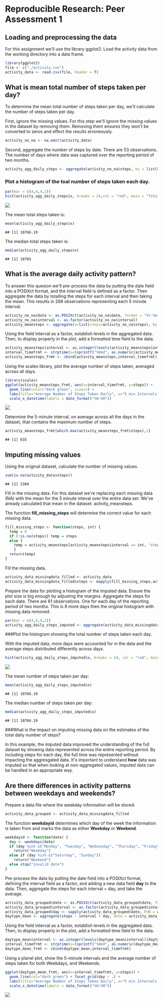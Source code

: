 # Reproducible Research: Peer Assessment 1


## Loading and preprocessing the data
For this assignment we'll use the library ggplot2. 
Load the activity data from the working directory into a data frame.


```r
library(ggplot2)
file <- c("./activity.csv")
activity_data <- read.csv(file, header = T)
```

## What is mean total number of steps taken per day?
To determine the mean total number of steps taken per day, we'll calculate
the number of steps taken per day.  

First, ignore the missing values. For this step we'll ignore the missing values in the dataset by removing them.  Removing them ensures they won't be converted to zeros and effect the results erroneously. 

```r
activity_no_na <- na.omit(activity_data)
```
Second, aggregate the number of steps by date. There are 53 observations.  The number of days where data was captured over the reporting period of two months.


```r
activity_agg_daily_steps <- aggregate(activity_no_na$steps, by = list(Date=activity_no_na$date), sum, na.rm=TRUE)
```
### Plot a histogram of the toal number of steps taken each day.

```r
par(mar = c(4,4,4,2))
hist(activity_agg_daily_steps$x, breaks = 24,col = "red", main = "Total Steps Taken Per Day", xlab = "Total Daily Steps", ylab = "Number of days in that Step Range")
```

![](PA1_template_files/figure-html/unnamed-chunk-4-1.png) 

The mean total steps taken is:


```r
mean(activity_agg_daily_steps$x)
```

```
## [1] 10766.19
```

The median total steps taken is:


```r
median(activity_agg_daily_steps$x)
```

```
## [1] 10765
```

## What is the average daily activity pattern?

To answer this quesion we'll pre-process the data by putting the date field into a POSIXct format, and the interval field is defined as a factor. Then aggregate the data by totalling the steps for each interval and then taking the mean. This results in 288 observations representing each 5 minute interval.  


```r
activity_no_na$date <- as.POSIXct(activity_no_na$date, format = "%Y-%m-%d")
activity_no_na$interval <- as.factor(activity_no_na$interval)
activity_meansteps <- aggregate(x=list(steps=activity_no_na$steps), by = list(interval=activity_no_na$interval),FUN=mean, na.rm=T)
```

Using the field interval as a factor, establish levels in the aggregated data.  Then, to display properly in the plot, add a formatted time field to the data. 


```r
activity_meansteps$interval <- as.integer(levels(activity_meansteps$interval)[activity_meansteps$interval])
interval_timefrmt <- strptime(x=(sprintf("%04d", as.numeric(activity_meansteps$interval))), format="%H%M")
activity_meansteps_frmt <- cbind(activity_meansteps,interval_timefrmt)
```

Using the scales library, plot the average number of steps taken, averaged across all days.


```r
library(scales)
ggplot(activity_meansteps_frmt, aes(x=interval_timefrmt, y=steps)) +   
  geom_line(color="dark green", size=1) +  
  labs(title="Average Number of Steps Taken Daily", x="5 min Intervals charted from midnight (0)\nthrough midnight(2355)", y="Average Steps during the Interval") +
  scale_x_datetime(labels = date_format("%H:%M"))
```

![](PA1_template_files/figure-html/unnamed-chunk-9-1.png) 

Determine the 5-minute interval, on average across all the days in the dataset, that contains the maximum number of steps.


```r
activity_meansteps_frmt[which.max(activity_meansteps_frmt$steps),1]
```

```
## [1] 835
```

## Imputing missing values

Using the original dataset, calculate the number of missing values.


```r
sum(is.na(activity_data$steps))
```

```
## [1] 2304
```

Fill in the missing data.  For this dataset we're replacing each missing data (NA) with the mean for the 5 minute inteval over the entire data set.  We've already calculated that mean in the dataset: activity_meansteps.

The function **fill_missing_steps** will determine the correct value for each missing data.


```r
fill_missing_steps <- function(steps, int) {
  temp = 0
  if (!is.na(steps)) temp = steps
  else {
    temp = activity_meansteps[activity_meansteps$interval == int, "steps"]
    }
  return(temp)
}
```
Fill the missing data.

```r
activity_data_missingdata_filled <- activity_data
activity_data_missingdata_filled$steps <- mapply(fill_missing_steps,activity_data_missingdata_filled$steps,activity_data_missingdata_filled$interval)
```
Prepare the data for plotting a histogram of the imputed data.  Ensure the plot size is big enough by adjusting the margins. Aggregate the steps for each date. There are 61 observations. One for each day of the reporting period of two months.  This is 8 more days then the original histogram with missing data removed.

```r
par(mar = c(4,4,4,2))
activity_agg_daily_steps_imputed <- aggregate(activity_data_missingdata_filled$steps, by = list(Date=activity_data_missingdata_filled$date), sum, na.rm=TRUE)
```

###Plot the histogram showing the total number of steps taken each day.  

With the imputed data, more days were accounted for in the data and the average steps distributed differently across days. 

```r
hist(activity_agg_daily_steps_imputed$x, breaks = 24, col = "red", main = "Total Steps Taken Per Day", xlab = "Steps", ylab = "Number of days in that step range", ylim = c(0,20))
```

![](PA1_template_files/figure-html/unnamed-chunk-15-1.png) 

The mean number of steps taken per day:

```r
mean(activity_agg_daily_steps_imputed$x)
```

```
## [1] 10766.19
```
The median number of steps taken per day:

```r
median(activity_agg_daily_steps_imputed$x)
```

```
## [1] 10766.19
```

###What is the impact on imputing missing data on the estimates of the total daily number of steps?

In this example, the imputed data improved the understanding of the full dataset by showing data represented across the entire reporting period.  By including steps for each day, the full time was represented without impacting the aggresgated data.  It's important to understand **how** data was imputed so that when looking at non-aggregated values, imputed data can be handled in an appropriate way.  

## Are there differences in activity patterns between weekdays and weekends?

Prepare a data file where the weekday information will be stored.


```r
activity_data_grouped <- activity_data_missingdata_filled
```

The function **weekdayid** determines which day of the week the information is taken from and marks the data as either **Weekday** or **Weekend**.

```r
weekdayid <- function(date) {
  day <- weekdays(date)
  if (day %in% c("Monday", "Tuesday", "Wednesday", "Thursday", "Friday")) 
    return("Weekday") 
  else if (day %in% c("Saturday", "Sunday")) 
    return("Weekend")
  else stop("invalid date")
}
```

Pre-process the data by putting the date field into a POSIXct format, defining the interval field as a factor, and adding a new data field **day** to the data. Then, aggregate the steps for each interval + day, and take the average.


```r
activity_data_grouped$date <- as.POSIXct(activity_data_grouped$date, format = "%Y-%m-%d")
activity_data_grouped$interval <- as.factor(activity_data_grouped$interval)
activity_data_grouped$day <- sapply(activity_data_grouped$date, FUN = weekdayid)
daytype_mean <- aggregate(steps ~ interval + day, data = activity_data_grouped, mean)
```

Using the field interval as a factor, establish levels in the aggregated data.  Then, to display properly in the plot, add a formatted time field to the data. 


```r
daytype_mean$interval <- as.integer(levels(daytype_mean$interval)[daytype_mean$interval])
interval_timefrmt <- strptime(x=(sprintf("%04d", as.numeric(daytype_mean$interval))), format="%H%M")
daytype_mean_frmt <- cbind(daytype_mean,interval_timefrmt)
```

Using a planel plot, show the 5-minute intervals and the average number of steps taken for both Weekdays, and Weekends.


```r
ggplot(daytype_mean_frmt, aes(x=interval_timefrmt, y=steps)) +
  geom_line(col="dark green") + facet_grid(day ~ .) + 
  labs(title="Average Number of Steps Taken Daily", x="5 min Intervals charted from midnight (0)\nthrough midnight(2355)", y="Average Number of Steps Taken Daily") +
  scale_x_datetime(labels = date_format("%H:%M"))
```

![](PA1_template_files/figure-html/unnamed-chunk-22-1.png) 
